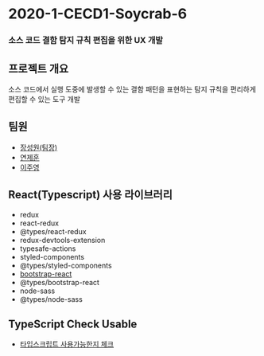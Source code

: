 # 2020-1-CECD1-Soycrab-6
### 소스 코드 결함 탐지 규칙 편집을 위한 UX 개발

## 프로젝트 개요
소스 코드에서 실행 도중에 발생할 수 있는 결함 패턴을 표현하는 탐지 규칙을 편리하게 편집할 수 있는 도구 개발

## 팀원
- [장성원(팀장)](https://github.com/godwon2095)  
- [연제훈](https://github.com/YJHoon)  
- [이주영](https://github.com/JuYeong0413)

## React(Typescript) 사용 라이브러리
- redux
- react-redux
- @types/react-redux
- redux-devtools-extension
- typesafe-actions
- styled-components
- @types/styled-components
- [bootstrap-react](https://react-bootstrap.github.io/)
- @types/bootstrap-react
- node-sass
- @types/node-sass

## TypeScript Check Usable
- [타입스크립트 사용가능한지 체크](https://microsoft.github.io/TypeSearch/)
